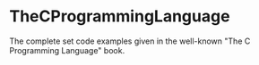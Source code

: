 # TheCProgrammingLanguage
The complete set code examples given in the well-known "The C Programming Language" book.
